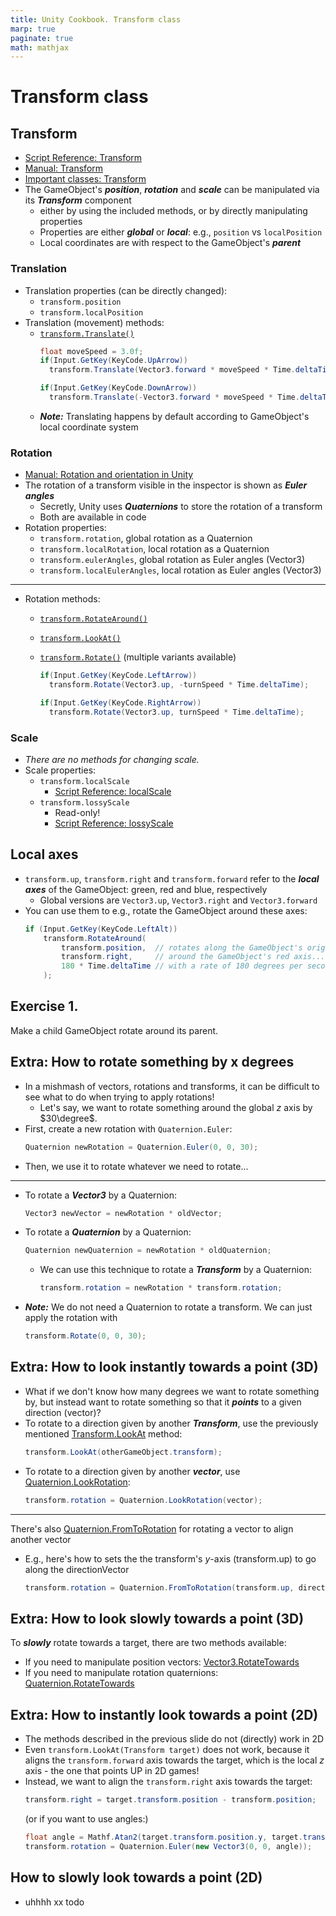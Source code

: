 ```yaml
---
title: Unity Cookbook. Transform class
marp: true
paginate: true
math: mathjax
---
```

<!-- headingDivider: 3 -->
<!-- class: invert -->
# Transform class

## Transform

* [Script Reference: Transform](https://docs.unity3d.com/ScriptReference/Transform.html)
* [Manual: Transform](https://docs.unity3d.com/Manual/class-Transform.html)
* [Important classes: Transform](https://docs.unity3d.com/Manual/ScriptingTransform.html)
* The GameObject's ***position***, ***rotation*** and ***scale*** can be manipulated via its ***Transform*** component
  * either by using the included methods, or by directly manipulating properties
  * Properties are either ***global*** or ***local***: e.g., `position` vs `localPosition`
  * Local coordinates are with respect to the GameObject's ***parent***

### Translation

* Translation properties (can be directly changed):
  * `transform.position`
  * `transform.localPosition`
* Translation (movement) methods:
  * [`transform.Translate()`](https://docs.unity3d.com/ScriptReference/Transform.Translate.html)
    ```c#
    float moveSpeed = 3.0f;
    if(Input.GetKey(KeyCode.UpArrow))
      transform.Translate(Vector3.forward * moveSpeed * Time.deltaTime);

    if(Input.GetKey(KeyCode.DownArrow))
      transform.Translate(-Vector3.forward * moveSpeed * Time.deltaTime);
    ```
  * ***Note:*** Translating happens by default according to GameObject's local coordinate system

### Rotation

* [Manual: Rotation and orientation in Unity](https://docs.unity3d.com/Manual/QuaternionAndEulerRotationsInUnity.html)
* The rotation of a transform visible in the inspector is shown as ***Euler angles***
  * Secretly, Unity uses ***Quaternions*** to store the rotation of a transform
  * Both are available in code
* Rotation properties:
  * `transform.rotation`, global rotation as a Quaternion
  * `transform.localRotation`, local rotation as a Quaternion
  * `transform.eulerAngles`, global rotation as Euler angles (Vector3)
  * `transform.localEulerAngles`, local rotation as Euler angles (Vector3)

---

* Rotation methods:
  * [`transform.RotateAround()`](https://docs.unity3d.com/ScriptReference/Transform.RotateAround.html)
  * [`transform.LookAt()`](https://docs.unity3d.com/ScriptReference/Transform.LookAt.html)
  * [`transform.Rotate()`](https://docs.unity3d.com/ScriptReference/Transform.Rotate.html) (multiple variants available)

    ```c#
    if(Input.GetKey(KeyCode.LeftArrow))
      transform.Rotate(Vector3.up, -turnSpeed * Time.deltaTime);

    if(Input.GetKey(KeyCode.RightArrow))
      transform.Rotate(Vector3.up, turnSpeed * Time.deltaTime);
    ```

### Scale

* *There are no methods for changing scale.*
* Scale properties:
  * `transform.localScale`
    * [Script Reference: localScale](https://docs.unity3d.com/ScriptReference/Transform-localScale.html)
  * `transform.lossyScale`
    * Read-only!
    * [Script Reference: lossyScale](https://docs.unity3d.com/ScriptReference/Transform-lossyScale.html)

## Local axes

* `transform.up`, `transform.right` and `transform.forward` refer to the ***local axes*** of the GameObject: green, red and blue, respectively
  * Global versions are `Vector3.up`, `Vector3.right` and `Vector3.forward` 
* You can use them to e.g., rotate the GameObject around these axes:
    ```c#
    if (Input.GetKey(KeyCode.LeftAlt))
        transform.RotateAround(
            transform.position,  // rotates along the GameObject's origin point...
            transform.right,     // around the GameObject's red axis... 
            180 * Time.deltaTime // with a rate of 180 degrees per second.
        );  
    ```

## Exercise 1.
<!-- _backgroundColor: #29366f -->

Make a child GameObject rotate around its parent.

## Extra: How to rotate something by x degrees
<!-- _backgroundColor: #5d275d -->

* In a mishmash of vectors, rotations and transforms, it can be difficult to see what to do when trying to apply rotations!
  * Let's say, we want to rotate something around the global $z$ axis by $30\degree$.
* First, create a new rotation with `Quaternion.Euler`:
    ```c#
    Quaternion newRotation = Quaternion.Euler(0, 0, 30);
    ```
* Then, we use it to rotate whatever we need to rotate...

---
<!-- _backgroundColor: #5d275d -->

* To rotate a ***Vector3*** by a Quaternion:
    ```c#
    Vector3 newVector = newRotation * oldVector; 
    ```
* To rotate a ***Quaternion*** by a Quaternion:
    ```c#
    Quaternion newQuaternion = newRotation * oldQuaternion;
    ```
  * We can use this technique to rotate a ***Transform*** by a Quaternion:
      ```c#
      transform.rotation = newRotation * transform.rotation;
      ```
* ***Note:*** We do not need a Quaternion to rotate a transform. We can just apply the rotation with
  ```c#
  transform.Rotate(0, 0, 30);
  ```

## Extra: How to look instantly towards a point (3D)
<!-- _backgroundColor: #5d275d -->

* What if we don't know how many degrees we want to rotate something by, but instead want to rotate something so that it ***points*** to a given direction (vector)?
* To rotate to a direction given by another ***Transform***, use the previously mentioned [Transform.LookAt](https://docs.unity3d.com/ScriptReference/Transform.LookAt.html) method:
  ```c#
  transform.LookAt(otherGameObject.transform);
  ```
* To rotate to a direction given by another ***vector***, use [Quaternion.LookRotation](https://docs.unity3d.com/ScriptReference/Quaternion.LookRotation.html):
  ```c#
  transform.rotation = Quaternion.LookRotation(vector);
  ```

---
<!-- _backgroundColor: #5d275d -->

 There's also [Quaternion.FromToRotation](https://docs.unity3d.com/ScriptReference/Quaternion.FromToRotation.html) for rotating a vector to align another vector
* E.g., here's how to sets the the transform's $y$-axis (transform.up) to go along the directionVector
  ```c#
  transform.rotation = Quaternion.FromToRotation(transform.up, directionVector);
  ```
## Extra: How to look slowly towards a point (3D)
<!-- _backgroundColor: #5d275d -->

To ***slowly*** rotate towards a target, there are two methods available:
  * If you need to manipulate position vectors: [Vector3.RotateTowards](https://docs.unity3d.com/ScriptReference/Vector3.RotateTowards.html)
  * If you need to manipulate rotation quaternions: [Quaternion.RotateTowards](https://docs.unity3d.com/ScriptReference/Quaternion.RotateTowards.html)
<!-- _footer: "https://forum.unity.com/threads/look-rotation-2d-equivalent.611044/" -->

## Extra: How to instantly look towards a point (2D)
<!-- _backgroundColor: #5d275d -->

* The methods described in the previous slide do not (directly) work in 2D
* Even `transform.LookAt(Transform target)` does not work, because it aligns the `transform.forward` axis towards the target, which is the local $z$ axis - the one that points UP in 2D games!
* Instead, we want to align the `transform.right` axis towards the target:
  ```c#
  transform.right = target.transform.position - transform.position;
  ```
  (or if you want to use angles:)
  ```c#
  float angle = Mathf.Atan2(target.transform.position.y, target.transform.position.x) * Mathf.Rad2Deg;
  transform.rotation = Quaternion.Euler(new Vector3(0, 0, angle));
  ```

## How to slowly look towards a point (2D)
<!-- _backgroundColor: #5d275d -->

* uhhhh xx todo